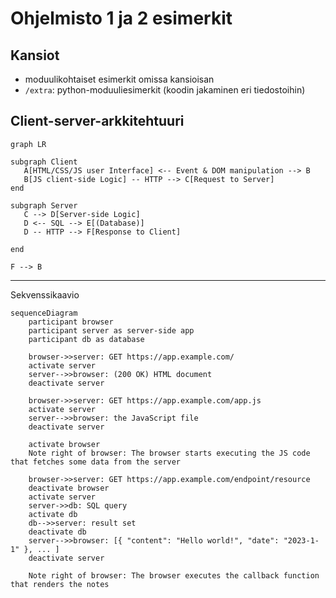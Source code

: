 # Ohjelmisto 1 ja 2 esimerkit

## Kansiot

- moduulikohtaiset esimerkit omissa kansioisan
- `/extra`: python-moduuliesimerkit (koodin jakaminen eri tiedostoihin)

## Client-server-arkkitehtuuri

```mermaid
graph LR

subgraph Client
   A[HTML/CSS/JS user Interface] <-- Event & DOM manipulation --> B
   B[JS client-side Logic] -- HTTP --> C[Request to Server]
end

subgraph Server
   C --> D[Server-side Logic]
   D <-- SQL --> E[(Database)]
   D -- HTTP --> F[Response to Client]

end

F --> B
```

---

Sekvenssikaavio

```mermaid
sequenceDiagram
    participant browser
    participant server as server-side app
    participant db as database

    browser->>server: GET https://app.example.com/
    activate server
    server-->>browser: (200 OK) HTML document
    deactivate server

    browser->>server: GET https://app.example.com/app.js
    activate server
    server-->>browser: the JavaScript file
    deactivate server

    activate browser
    Note right of browser: The browser starts executing the JS code that fetches some data from the server

    browser->>server: GET https://app.example.com/endpoint/resource
    deactivate browser
    activate server
    server->>db: SQL query
    activate db
    db-->>server: result set
    deactivate db
    server-->>browser: [{ "content": "Hello world!", "date": "2023-1-1" }, ... ]
    deactivate server

    Note right of browser: The browser executes the callback function that renders the notes

```
